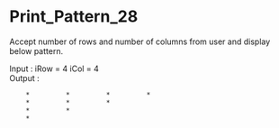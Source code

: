 # Print_Pattern_28

Accept number of rows and number of columns from user and display
below pattern.

Input : iRow = 4	iCol = 4            
Output : 	    

        *         *         *         *         
        *         *         *         
        *         *             
        *
